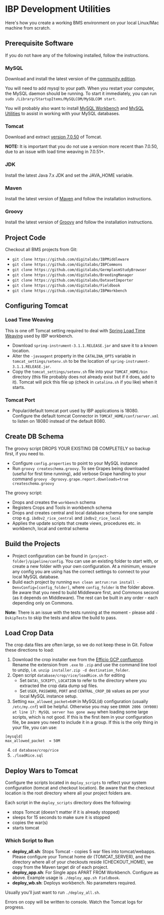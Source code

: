 IBP Development Utilities
=========================

Here's how you create a working BMS environment on your local Linux/Mac machine from scratch.

## Prerequisite Software

If you do not have any of the following installed, follow the instructions.

### MySQL

Download and install the latest version of the [community edition](http://dev.mysql.com/downloads/mysql/).

You will need to add mysql to your path. When you restart your computer, the MySQL daemon should be running. To start it immediately, you can run `sudo /Library/StartupItems/MySQLCOM/MySQLCOM start`.

You will probably also want to install [MySQL Workbench](http://www.mysql.com/products/workbench) and [MySQL Utilities](https://dev.mysql.com/downloads/tools/utilities/) to assist in working with your MySQL databases.

### Tomcat

Download and extract [version 7.0.50](http://archive.apache.org/dist/tomcat/tomcat-7/v7.0.50/bin/apache-tomcat-7.0.50.zip) of Tomcat.

**NOTE:** It is important that you do not use a version more recent than 7.0.50, due to an issue with load time weaving in 7.0.51+.

### JDK

Install the latest Java 7.x JDK and set the JAVA_HOME variable.

### Maven

Install the latest version of [Maven](http://maven.apache.org/download.cgi) and follow the installation instructions.

### Groovy

Install the latest version of [Groovy](http://groovy.codehaus.org) and follow the installation instructions.

## Project Code

Checkout all BMS projects from Git:
* `git clone https://github.com/digitalabs/IBPMiddleware`
* `git clone https://github.com/digitalabs/IBPCommons`
* `git clone https://github.com/digitalabs/GermplasmStudyBrowser`
* `git clone https://github.com/digitalabs/BreedingManager`
* `git clone https://github.com/digitalabs/DatasetImporter`
* `git clone https://github.com/digitalabs/Fieldbook`
* `git clone https://github.com/digitalabs/IBPWorkbench`

## Configuring Tomcat

### Load Time Weaving

This is one off Tomcat setting required to deal with [Spring Load Time Weaving] used by IBP workbench.

* Download `spring-instrument-3.1.1.RELEASE.jar` and save it to a known location.
* Alter the `-javaagent` property in the `CATALINA_OPTS` variable in `tomcat_settings/setenv.sh` to be the location of `spring-instrument-3.1.1.RELEASE.jar`.
* Copy the `tomcat_settings/setenv.sh` file into your `TOMCAT_HOME/bin` directory (this file probably does not already exist but if it does, add to it). Tomcat will pick this file up (check in `catalina.sh` if you like) when it starts.

### Tomcat Port

* Popular/default tomcat port used by IBP applications is 18080. Configure the default tomcat Connector in `TOMCAT_HOME/conf/server.xml` to listen on 18080 instead of the default 8080.

## Create DB Schema

The groovy script DROPS YOUR EXISTING DB COMPLETELY so backup first, if you need to.

* Configure `config.properties` to point to your MySQL instance
* Run `groovy createschema.groovy`. To see Grapes being downloaded (useful for first time running), add verbose Grape handling to your command `groovy -Dgroovy.grape.report.downloads=true createschema.groovy`

The groovy script:

* Drops and creates the `workbench` schema
* Registers Crops and Tools in workbench schema
* Drops and creates central and local database schema for one sample crop e.g. `ibdbv2_rice_central` and `ibdbv2_rice_local`
* Applies the update scripts that create views, procedures etc. in workbench, local and central schema

## Build the Projects

* Project configuration can be found in `{project-folder}/pipeline/config`. You can use an existing folder to start with, or create a new folder with your own configuration. At a minimum, ensure any config you are using has the correct settings to connect to your local MySQL database.
* Build each project by running `mvn clean antrun:run install -DenvConfig=[config_folder]`, where `config_folder` is the folder above. Be aware that you need to build Middleware first, and Commons second (as it depends on Middleware). The rest can be built in any order - each depending only on Commons.

**Note:** There is an issue with the tests running at the moment - please add `-DskipTests` to skip the tests and allow the build to pass.

## Load Crop Data

The crop data files are often large, so we do not keep these in Git. Follow these directions to load:

1. Download the crop installer exe from the [Efficio GCP confluence]. Rename the extension from `.exe` to `.zip` and use the command line tool to unzip, i.e. `unzip installer.zip -d destination_folder`.
2. Open script `database/crop/rice/loadRice.sh` for editing
	* Set `DATA\_SCRIPT\_LOCATION` to refer to the directory where you extracted the crop data dump sql files.
	* Set `USER`, `PASSWORD`, `PORT` and `CENTRAL_CROP_DB` values as per your local MySQL instance setup.
3. Setting `max_allowed_packet=64M` in MySQL(d) configuration (usually `/etc/my.cnf`) will be helpful. Otherwise you may see `ERROR 2006 (HY000) at line 17: MySQL server has gone away` when loading some large scripts, which is not good. If this is the first item in your configuration file, be aware you need to include it in a group. If this is the only thing in your file, you can use:
```
[mysqld]
max_allowed_packet	= 50M
```
4. `cd database/crop/rice`
5. `./loadRice.sql`

## Deploy Wars to Tomcat

Configure the scripts located in `deploy_scripts` to reflect your system configuration (tomcat and checkout location). Be aware that the checkout location is the root directory where all your project folders are.

Each script in the `deploy_scripts` directory does the following:
* stops Tomcat (doesn't matter if it is already stopped)
* sleeps for 15 seconds to make sure it is stopped
* copies the war(s)
* starts tomcat

### Which Script to Run
* **deploy_all.sh**: Stops Tomcat - copies 5 war files into tomcat/webapps. Please configure your Tomcat home dir (TOMCAT_SERVER), and the directory where all of your checkouts reside (CHECKOUT_HOME), we copy from the Maven target dir of each project.
* **deploy_app.sh**: For Single apps APART FROM Workbench. Configure as above. Example usage is `./deploy_app.sh Fieldbook`.
* **deploy_wb.sh**: Deploys workbench. No parameters required.

Usually you'll just want to run `./deploy_all.sh`.

Errors on copy will be written to console. Watch the Tomcat logs for progress.

[Efficio GCP confluence]:http://confluence.efficio.us.com/display/GCP/Download+Links+for+Installers+for+UAT+Testing
[Spring Load TIme Weaving]:http://docs.spring.io/spring/docs/current/spring-framework-reference/htmlsingle/#aop-aj-ltw

